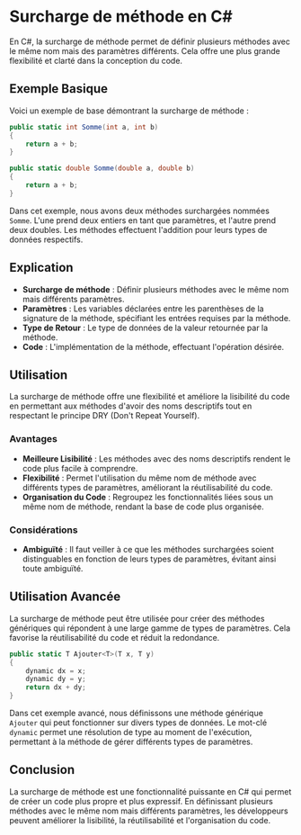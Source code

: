 # Surcharge de méthode en C#

En C#, la surcharge de méthode permet de définir plusieurs méthodes avec le même nom mais des paramètres différents. Cela offre une plus grande flexibilité et clarté dans la conception du code.

## Exemple Basique

Voici un exemple de base démontrant la surcharge de méthode :

```csharp
public static int Somme(int a, int b)
{
    return a + b;
}

public static double Somme(double a, double b)
{
    return a + b;
}
```

Dans cet exemple, nous avons deux méthodes surchargées nommées `Somme`. L'une prend deux entiers en tant que paramètres, et l'autre prend deux doubles. Les méthodes effectuent l'addition pour leurs types de données respectifs.

## Explication

- **Surcharge de méthode** : Définir plusieurs méthodes avec le même nom mais différents paramètres.
- **Paramètres** : Les variables déclarées entre les parenthèses de la signature de la méthode, spécifiant les entrées requises par la méthode.
- **Type de Retour** : Le type de données de la valeur retournée par la méthode.
- **Code** : L'implémentation de la méthode, effectuant l'opération désirée.

## Utilisation

La surcharge de méthode offre une flexibilité et améliore la lisibilité du code en permettant aux méthodes d'avoir des noms descriptifs tout en respectant le principe DRY (Don't Repeat Yourself).

### Avantages
- **Meilleure Lisibilité** : Les méthodes avec des noms descriptifs rendent le code plus facile à comprendre.
- **Flexibilité** : Permet l'utilisation du même nom de méthode avec différents types de paramètres, améliorant la réutilisabilité du code.
- **Organisation du Code** : Regroupez les fonctionnalités liées sous un même nom de méthode, rendant la base de code plus organisée.

### Considérations
- **Ambiguïté** : Il faut veiller à ce que les méthodes surchargées soient distinguables en fonction de leurs types de paramètres, évitant ainsi toute ambiguïté.

## Utilisation Avancée

La surcharge de méthode peut être utilisée pour créer des méthodes génériques qui répondent à une large gamme de types de paramètres. Cela favorise la réutilisabilité du code et réduit la redondance.

```csharp
public static T Ajouter<T>(T x, T y)
{
    dynamic dx = x;
    dynamic dy = y;
    return dx + dy;
}
```

Dans cet exemple avancé, nous définissons une méthode générique `Ajouter` qui peut fonctionner sur divers types de données. Le mot-clé `dynamic` permet une résolution de type au moment de l'exécution, permettant à la méthode de gérer différents types de paramètres.

## Conclusion

La surcharge de méthode est une fonctionnalité puissante en C# qui permet de créer un code plus propre et plus expressif. En définissant plusieurs méthodes avec le même nom mais différents paramètres, les développeurs peuvent améliorer la lisibilité, la réutilisabilité et l'organisation du code.